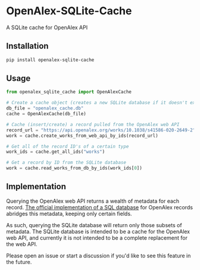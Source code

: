 # OpenAlex-SQLite-Cache
A SQLite cache for OpenAlex API

## Installation

```bash
pip install openalex-sqlite-cache
```
## Usage

```python
from openalex_sqlite_cache import OpenAlexCache

# Create a cache object (creates a new SQLite database if it doesn't exist)
db_file = "openalex_cache.db"
cache = OpenAlexCache(db_file)

# Cache (insert/create) a record pulled from the OpenAlex web API
record_url = "https://api.openalex.org/works/10.1038/s41586-020-2649-2"
work = cache.create_works_from_web_api_by_ids(record_url)

# Get all of the record ID's of a certain type
work_ids = cache.get_all_ids("works")

# Get a record by ID from the SQLite database
work = cache.read_works_from_db_by_ids(work_ids[0])
```

## Implementation
Querying the OpenAlex web API returns a wealth of metadata for each record. [The official implementation of a SQL database](https://docs.openalex.org/download-all-data/upload-to-your-database/load-to-a-relational-database) for OpenAlex records abridges this metadata, keeping only certain fields. 

As such, querying the SQLite database will return only those subsets of metadata. The SQLite database is intended to be a cache for the OpenAlex web API, and currently it is not intended to be a complete replacement for the web API. 

Please open an issue or start a discussion if you'd like to see this feature in the future.